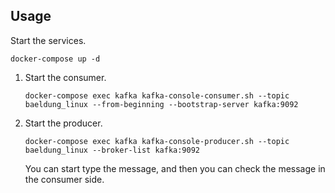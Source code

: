 ## Usage

Start the services.
```
docker-compose up -d
```

1. Start the consumer.
    ```
    docker-compose exec kafka kafka-console-consumer.sh --topic baeldung_linux --from-beginning --bootstrap-server kafka:9092
    ```
2. Start the producer.
    ```
    docker-compose exec kafka kafka-console-producer.sh --topic baeldung_linux --broker-list kafka:9092
    ```
    You can start type the message, and then you can check the message in the consumer side.
